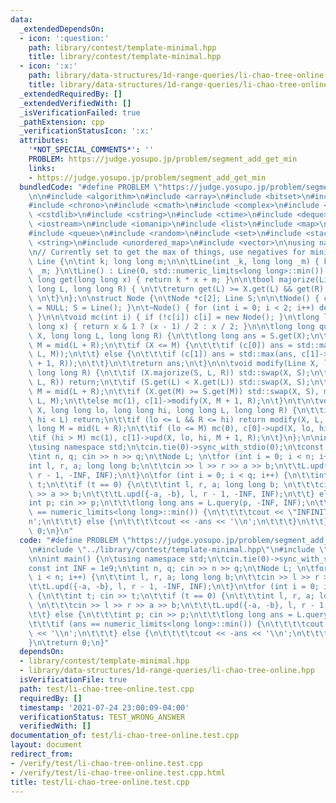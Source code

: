 ```yaml
---
data:
  _extendedDependsOn:
  - icon: ':question:'
    path: library/contest/template-minimal.hpp
    title: library/contest/template-minimal.hpp
  - icon: ':x:'
    path: library/data-structures/1d-range-queries/li-chao-tree-online.hpp
    title: library/data-structures/1d-range-queries/li-chao-tree-online.hpp
  _extendedRequiredBy: []
  _extendedVerifiedWith: []
  _isVerificationFailed: true
  _pathExtension: cpp
  _verificationStatusIcon: ':x:'
  attributes:
    '*NOT_SPECIAL_COMMENTS*': ''
    PROBLEM: https://judge.yosupo.jp/problem/segment_add_get_min
    links:
    - https://judge.yosupo.jp/problem/segment_add_get_min
  bundledCode: "#define PROBLEM \"https://judge.yosupo.jp/problem/segment_add_get_min\"\
    \n\n#include <algorithm>\n#include <array>\n#include <bitset>\n#include <cassert>\n\
    #include <chrono>\n#include <cmath>\n#include <complex>\n#include <cstdio>\n#include\
    \ <cstdlib>\n#include <cstring>\n#include <ctime>\n#include <deque>\n#include\
    \ <iostream>\n#include <iomanip>\n#include <list>\n#include <map>\n#include <numeric>\n\
    #include <queue>\n#include <random>\n#include <set>\n#include <stack>\n#include\
    \ <string>\n#include <unordered_map>\n#include <vector>\n\nusing namespace std;\n\
    \n// Currently set to get the max of things, use negatives for minimum\n\nstruct\
    \ Line {\n\tint k; long long m;\n\n\tLine(int _k, long long _m) { k = _k, m =\
    \ _m; }\n\tLine() : Line(0, std::numeric_limits<long long>::min()) { }\n\n\tlong\
    \ long get(long long x) { return k * x + m; }\n\n\tbool majorize(Line X, long\
    \ long L, long long R) { \n\t\treturn get(L) >= X.get(L) && get(R) >= X.get(R);\
    \ \n\t}\n};\n\nstruct Node {\n\tNode *c[2]; Line S;\n\n\tNode() { c[0] = c[1]\
    \ = NULL; S = Line(); }\n\t~Node() { for (int i = 0; i < 2; i++) delete c[i];\
    \ }\n\n\tvoid mc(int i) { if (!c[i]) c[i] = new Node(); }\n\tlong long mid(long\
    \ long x) { return x & 1 ? (x - 1) / 2 : x / 2; }\n\n\tlong long query(long long\
    \ X, long long L, long long R) {\n\t\tlong long ans = S.get(X);\n\t\tlong long\
    \ M = mid(L + R);\n\t\tif (X <= M) {\n\t\t\tif (c[0]) ans = std::max(ans, c[0]->query(X,\
    \ L, M));\n\t\t} else {\n\t\t\tif (c[1]) ans = std::max(ans, c[1]->query(X, M\
    \ + 1, R));\n\t\t}\n\t\treturn ans;\n\t}\n\n\tvoid modify(Line X, long long L,\
    \ long long R) {\n\t\tif (X.majorize(S, L, R)) std::swap(X, S);\n\t\tif (S.majorize(X,\
    \ L, R)) return;\n\t\tif (S.get(L) < X.get(L)) std::swap(X, S);\n\t\tlong long\
    \ M = mid(L + R);\n\t\tif (X.get(M) >= S.get(M)) std::swap(X, S), mc(0), c[0]->modify(X,\
    \ L, M);\n\t\telse mc(1), c[1]->modify(X, M + 1, R);\n\t}\n\t\n\tvoid upd(Line\
    \ X, long long lo, long long hi, long long L, long long R) {\n\t\tif (R < lo ||\
    \ hi < L) return;\n\t\tif (lo <= L && R <= hi) return modify(X, L, R);\n\t\tlong\
    \ long M = mid(L + R);\n\t\tif (lo <= M) mc(0), c[0]->upd(X, lo, hi, L, M);\n\t\
    \tif (hi > M) mc(1), c[1]->upd(X, lo, hi, M + 1, R);\n\t}\n};\n\nint main() {\n\
    \tusing namespace std;\n\tcin.tie(0)->sync_with_stdio(0);\n\tconst int INF = 1e9;\n\
    \tint n, q; cin >> n >> q;\n\tNode L; \n\tfor (int i = 0; i < n; i++) {\n\t\t\
    int l, r, a; long long b;\n\t\tcin >> l >> r >> a >> b;\n\t\tL.upd({-a, -b}, l,\
    \ r - 1, -INF, INF);\n\t}\n\tfor (int i = 0; i < q; i++) {\n\t\tint t; cin >>\
    \ t;\n\t\tif (t == 0) {\n\t\t\tint l, r, a; long long b; \n\t\t\tcin >> l >> r\
    \ >> a >> b;\n\t\t\tL.upd({-a, -b}, l, r - 1, -INF, INF);\n\t\t} else {\n\t\t\t\
    int p; cin >> p;\n\t\t\tlong long ans = L.query(p, -INF, INF);\n\t\t\tif (ans\
    \ == numeric_limits<long long>::min()) {\n\t\t\t\tcout << \"INFINITY\" << '\\\
    n';\n\t\t\t} else {\n\t\t\t\tcout << -ans << '\\n';\n\t\t\t}\n\t\t}\n\t}\n\treturn\
    \ 0;\n}\n"
  code: "#define PROBLEM \"https://judge.yosupo.jp/problem/segment_add_get_min\"\n\
    \n#include \"../library/contest/template-minimal.hpp\"\n#include \"../library/data-structures/1d-range-queries/li-chao-tree-online.hpp\"\
    \n\nint main() {\n\tusing namespace std;\n\tcin.tie(0)->sync_with_stdio(0);\n\t\
    const int INF = 1e9;\n\tint n, q; cin >> n >> q;\n\tNode L; \n\tfor (int i = 0;\
    \ i < n; i++) {\n\t\tint l, r, a; long long b;\n\t\tcin >> l >> r >> a >> b;\n\
    \t\tL.upd({-a, -b}, l, r - 1, -INF, INF);\n\t}\n\tfor (int i = 0; i < q; i++)\
    \ {\n\t\tint t; cin >> t;\n\t\tif (t == 0) {\n\t\t\tint l, r, a; long long b;\
    \ \n\t\t\tcin >> l >> r >> a >> b;\n\t\t\tL.upd({-a, -b}, l, r - 1, -INF, INF);\n\
    \t\t} else {\n\t\t\tint p; cin >> p;\n\t\t\tlong long ans = L.query(p, -INF, INF);\n\
    \t\t\tif (ans == numeric_limits<long long>::min()) {\n\t\t\t\tcout << \"INFINITY\"\
    \ << '\\n';\n\t\t\t} else {\n\t\t\t\tcout << -ans << '\\n';\n\t\t\t}\n\t\t}\n\t\
    }\n\treturn 0;\n}"
  dependsOn:
  - library/contest/template-minimal.hpp
  - library/data-structures/1d-range-queries/li-chao-tree-online.hpp
  isVerificationFile: true
  path: test/li-chao-tree-online.test.cpp
  requiredBy: []
  timestamp: '2021-07-24 23:00:09-04:00'
  verificationStatus: TEST_WRONG_ANSWER
  verifiedWith: []
documentation_of: test/li-chao-tree-online.test.cpp
layout: document
redirect_from:
- /verify/test/li-chao-tree-online.test.cpp
- /verify/test/li-chao-tree-online.test.cpp.html
title: test/li-chao-tree-online.test.cpp
---
```

